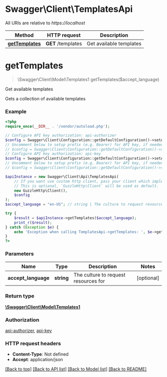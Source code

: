# Swagger\Client\TemplatesApi

All URIs are relative to *https://localhost*

Method | HTTP request | Description
------------- | ------------- | -------------
[**getTemplates**](TemplatesApi.md#getTemplates) | **GET** /templates | Get available templates


# **getTemplates**
> \Swagger\Client\Model\Templates1 getTemplates($accept_language)

Get available templates

Gets a collection of available templates

### Example
```php
<?php
require_once(__DIR__ . '/vendor/autoload.php');

// Configure API key authorization: api-authorizer
$config = Swagger\Client\Configuration::getDefaultConfiguration()->setApiKey('x-api-key', 'YOUR_API_KEY');
// Uncomment below to setup prefix (e.g. Bearer) for API key, if needed
// $config = Swagger\Client\Configuration::getDefaultConfiguration()->setApiKeyPrefix('x-api-key', 'Bearer');
// Configure API key authorization: api-key
$config = Swagger\Client\Configuration::getDefaultConfiguration()->setApiKey('x-api-key', 'YOUR_API_KEY');
// Uncomment below to setup prefix (e.g. Bearer) for API key, if needed
// $config = Swagger\Client\Configuration::getDefaultConfiguration()->setApiKeyPrefix('x-api-key', 'Bearer');

$apiInstance = new Swagger\Client\Api\TemplatesApi(
    // If you want use custom http client, pass your client which implements `GuzzleHttp\ClientInterface`.
    // This is optional, `GuzzleHttp\Client` will be used as default.
    new GuzzleHttp\Client(),
    $config
);
$accept_language = "en-US"; // string | The culture to request resources for

try {
    $result = $apiInstance->getTemplates($accept_language);
    print_r($result);
} catch (Exception $e) {
    echo 'Exception when calling TemplatesApi->getTemplates: ', $e->getMessage(), PHP_EOL;
}
?>
```

### Parameters

Name | Type | Description  | Notes
------------- | ------------- | ------------- | -------------
 **accept_language** | **string**| The culture to request resources for | [optional]

### Return type

[**\Swagger\Client\Model\Templates1**](../Model/Templates1.md)

### Authorization

[api-authorizer](../../README.md#api-authorizer), [api-key](../../README.md#api-key)

### HTTP request headers

 - **Content-Type**: Not defined
 - **Accept**: application/json

[[Back to top]](#) [[Back to API list]](../../README.md#documentation-for-api-endpoints) [[Back to Model list]](../../README.md#documentation-for-models) [[Back to README]](../../README.md)

